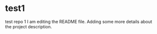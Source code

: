 # test1
test repo 1
I am editing the README file. Adding some more details about the project description.
